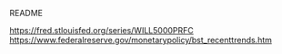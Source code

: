 README


https://fred.stlouisfed.org/series/WILL5000PRFC
https://www.federalreserve.gov/monetarypolicy/bst_recenttrends.htm

